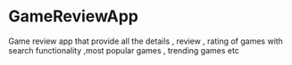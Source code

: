 # GameReviewApp
Game review app that provide all the details , review , rating of games with search functionality ,most popular games , trending games etc

